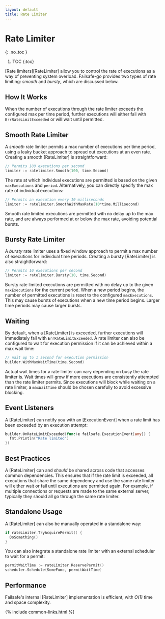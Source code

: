 ```yaml
---
layout: default
title: Rate Limiter
---
```


# Rate Limiter
{: .no_toc }

1. TOC
{:toc}

[Rate limiters][RateLimiter] allow you to control the rate of executions as a way of preventing system overload. Failsafe-go provides two types of rate limiting: *smooth* and *bursty*, which are discussed below.

## How It Works

When the number of executions through the rate limiter exceeds the configured max per time period, further executions will either fail with `ErrRateLimitExceeded` or will wait until permitted.

## Smooth Rate Limiter

A *smooth* rate limiter permits a max number of executions per time period, using a leaky bucket approach to spread out executions at an even rate. Creating a smooth [RateLimiter] is straightforward:

```go
// Permits 100 executions per second
limiter := ratelimiter.Smooth(100, time.Second)
```

The rate at which individual executions are permitted is based on the given `maxExecutions` and `period`. Alternatively, you can directly specify the max rate of individual executions:

```go
// Permits an execution every 10 milliseconds
limiter := ratelimiter.SmoothWithMaxRate(10*time.Millisecond)
```

Smooth rate limited executions are permitted with no delay up to the max rate, and are always performed at or below the max rate, avoiding potential bursts.

## Bursty Rate Limiter

A *bursty* rate limiter uses a fixed window approach to permit a max number of executions for individual time periods. Creating a bursty [RateLimiter] is also straightforward:

```go
// Permits 10 executions per second
limiter := ratelimiter.Bursty(10, time.Second)
```

Bursty rate limited executions are permitted with no delay up to the given `maxExecutions` for the current period. When a new period begins, the number of permitted executions is reset to the configured `maxExecutions`. This may cause bursts of executions when a new time period begins. Larger time periods may cause larger bursts.

## Waiting

By default, when a [RateLimiter] is exceeded, further executions will immediately fail with `ErrRateLimitExceeded`. A rate limiter can also be configured to wait for execution permission if it can be achieved within a max wait time:

```go
// Wait up to 1 second for execution permission
builder.WithMaxWaitTime(time.Second)
```

Actual wait times for a rate limiter can vary depending on busy the rate limiter is. Wait times will grow if more executions are consistently attempted than the rate limiter permits. Since executions will block while waiting on a rate limiter, a `maxWaitTime` should be chosen carefully to avoid excessive blocking.

## Event Listeners

A [RateLimiter] can notify you with an [ExecutionEvent] when a rate limit has been exceeded by an execution attempt:

```go
builder.OnRateLimitExceeded(func(e failsafe.ExecutionEvent[any]) {
  fmt.Println("Rate limited")
})
```

## Best Practices

A [RateLimiter] can and *should* be shared across code that accesses common dependencies. This ensures that if the rate limit is exceeded, all executions that share the same dependency and use the same rate limiter will either wait or fail until executions are permitted again. For example, if multiple connections or requests are made to the same external server, typically they should all go through the same rate limiter.

## Standalone Usage

A [RateLimiter] can also be manually operated in a standalone way:

```go
if rateLimiter.TryAcquirePermit() {
  DoSomething()
}
```

You can also integrate a standalone rate limiter with an external scheduler to wait for a permit:

```go
permitWaitTime := rateLimiter.ReservePermit()
scheduler.Schedule(SomeFunc, permitWaitTime)
```

## Performance

Failsafe's internal [RateLimiter] implementation is efficient, with _O(1)_ time and space complexity.

{% include common-links.html %}